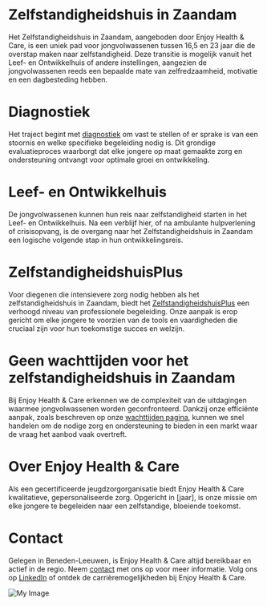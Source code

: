 # Zelfstandigheidshuis in Zaandam

Het Zelfstandigheidshuis in Zaandam, aangeboden door Enjoy Health & Care, is een uniek pad voor jongvolwassenen  tussen 16,5 en 23 jaar die de overstap maken naar zelfstandigheid. Deze transitie is mogelijk vanuit het Leef- en Ontwikkelhuis of andere instellingen, aangezien de jongvolwassenen  reeds een bepaalde mate van zelfredzaamheid, motivatie en een dagbesteding hebben.

# Diagnostiek
Het traject begint met [diagnostiek]() om vast te stellen of er sprake is van een stoornis en welke specifieke begeleiding nodig is. Dit grondige evaluatieproces waarborgt dat elke jongere op maat gemaakte zorg en ondersteuning ontvangt voor optimale groei en ontwikkeling.

# Leef- en Ontwikkelhuis
De jongvolwassenen  kunnen hun reis naar zelfstandigheid starten in het Leef- en Ontwikkelhuis. Na een verblijf hier, of na ambulante hulpverlening of crisisopvang, is de overgang naar het Zelfstandigheidshuis in Zaandam een logische volgende stap in hun ontwikkelingsreis.

# ZelfstandigheidshuisPlus
Voor diegenen die intensievere zorg nodig hebben als het zelfstandigheidshuis in Zaandam, biedt het [ZelfstandigheidshuisPlus]() een verhoogd niveau van professionele begeleiding. Onze aanpak is erop gericht om elke jongere te voorzien van de tools en vaardigheden die cruciaal zijn voor hun toekomstige succes en welzijn.

# Geen wachttijden voor het zelfstandigheidshuis in Zaandam
Bij Enjoy Health & Care erkennen we de complexiteit van de uitdagingen waarmee jongvolwassenen  worden geconfronteerd. Dankzij onze efficiënte aanpak, zoals beschreven op onze [wachttijden pagina](), kunnen we snel handelen om de nodige zorg en ondersteuning te bieden in een markt waar de vraag het aanbod vaak overtreft.

# Over Enjoy Health & Care
Als een gecertificeerde jeugdzorgorganisatie biedt Enjoy Health & Care kwalitatieve, gepersonaliseerde zorg. Opgericht in [jaar], is onze missie om elke jongere te begeleiden naar een zelfstandige, bloeiende toekomst.

# Contact
Gelegen in Beneden-Leeuwen, is Enjoy Health & Care altijd bereikbaar en actief in de regio. Neem [contact]() met ons op voor meer informatie. Volg ons op [LinkedIn]() of ontdek de carrièremogelijkheden bij Enjoy Health & Care.

![My Image](/images/services/Zelfstandigheidshuis-in-Zaandam.webp)